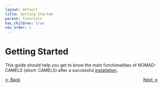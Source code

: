 ```yaml
---
layout: default
title: Getting Started
parent: Tutorials
has_children: true
nav_order: 1
---
```



# Getting Started
This guide should help you get to know the main functionalities of NOMAD-CAMELS (short: CAMELS) after a successful [installation](https://fau-lap.github.io/NOMAD-CAMELS/docs/installation.html).

<p style="text-align:left;">
  <span style="color: grey;">
  <a href="../installation.html">&larr; Back</a>
  </span>
  <span style="float:right;">
    <a href="quick_start_install.html">Next &rarr;</a><br>
  </span>
</p>